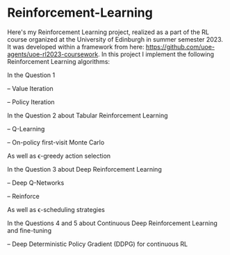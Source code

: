 # Reinforcement-Learning
Here's my Reinforcement Learning project, realized as a part of the RL course organized at the University of Edinburgh in summer semester 2023. It was developed within a framework from here: https://github.com/uoe-agents/uoe-rl2023-coursework.
In this project I implement the following Reinforcement Learning algorithms:

In the Question 1 

– Value Iteration

– Policy Iteration

In the Question 2 about Tabular Reinforcement Learning

– Q-Learning

– On-policy first-visit Monte Carlo 

As well as ϵ-greedy action selection

In the Question 3 about Deep Reinforcement Learning


– Deep Q-Networks

– Reinforce

As well as ϵ-scheduling strategies

In the Questions 4 and 5 about Continuous Deep Reinforcement Learning and fine-tuning

– Deep Deterministic Policy Gradient (DDPG) for continuous RL

